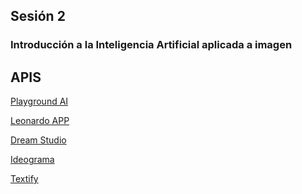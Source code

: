 ## Sesión 2 

### Introducción a la Inteligencia Artificial aplicada a imagen 




## APIS


[Playground AI](https://playgroundai.com/create)

[Leonardo APP]()

[Dream Studio]()

[Ideograma](https://ideogram.ai/)

[Textify](https://textify.storia.ai/)


